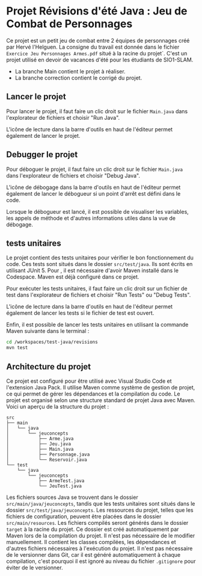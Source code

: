 # Projet Révisions d'été Java : Jeu de Combat de Personnages

Ce projet est un petit jeu de combat entre 2 équipes de personnages créé par Hervé l'Helguen.
La consigne du travail est donnée dans le fichier `Exercice Jeu Personnages Armes.pdf` situé à la racine du projet`.
C'est un projet utilisé en devoir de vacances d'été pour les étudiants de SIO1-SLAM.

- La branche Main contient le projet à réaliser.
- La branche correction contient le corrigé du projet.

## Lancer le projet
Pour lancer le projet, il faut faire un clic droit sur le fichier `Main.java` dans l'explorateur de fichiers et choisir "Run Java".

L'icône de lecture dans la barre d'outils en haut de l'éditeur permet également de lancer le projet.

## Debugger le projet
Pour déboguer le projet, il faut faire un clic droit sur le fichier `Main.java` dans l'explorateur de fichiers et choisir "Debug Java".

L'icône de débogage dans la barre d'outils en haut de l'éditeur permet également de lancer le débogueur si un point d'arrêt est défini dans le code.

Lorsque le débogueur est lancé, il est possible de visualiser les variables, les appels de méthode et d'autres informations utiles dans la vue de débogage.

## tests unitaires
Le projet contient des tests unitaires pour vérifier le bon fonctionnement du code. Ces tests sont situés dans le dossier `src/test/java`. Ils sont écrits en utilisant JUnit 5.
Pour , il est nécessaire d'avoir Maven installé dans le Codespace. Maven est déjà configuré dans ce projet.

Pour exécuter les tests unitaires, il faut faire un clic droit sur un fichier de test dans l'explorateur de fichiers et choisir "Run Tests" ou "Debug Tests".

L'icône de lecture dans la barre d'outils en haut de l'éditeur permet également de lancer les tests si le fichier de test est ouvert.

Enfin, il est possible de lancer les tests unitaires en utilisant la commande Maven suivante dans le terminal :
```bash
cd /workspaces/test-java/revisions
mvn test
```

## Architecture du projet
Ce projet est configuré pour être utilisé avec Visual Studio Code et l'extension Java Pack. Il utilise Maven comme système de gestion de projet, ce qui permet de gérer les dépendances et la compilation du code.
Le projet est organisé selon une structure standard de projet Java avec Maven. Voici un aperçu de la structure du projet :

```
src
├── main
│   └── java
│       └── jeuconcepts
│           ├── Arme.java
│           ├── Jeu.java
│           ├── Main.java
│           ├── Personnage.java
│           └── Reservoir.java
└── test
    └── java
        └── jeuconcepts
            ├── ArmeTest.java
            └── JeuTest.java
```


Les fichiers sources Java se trouvent dans le dossier `src/main/java/jeuconcepts`, tandis que les tests unitaires sont situés dans le dossier `src/test/java/jeuconcepts`.
Les ressources du projet, telles que les fichiers de configuration, peuvent être placées dans le dossier `src/main/resources`.
Les fichiers compilés seront générés dans le dossier `target` à la racine du projet. Ce dossier est créé automatiquement par Maven lors de la compilation du projet. Il n'est pas nécessaire de le modifier manuellement. Il contient les classes compilées, les dépendances et d'autres fichiers nécessaires à l'exécution du projet. Il n'est pas nécessaire de le versionner dans Git, car il est généré automatiquement à chaque compilation, c'est pourquoi il est ignoré au niveau du fichier `.gitignore` pour éviter de le versionner.

